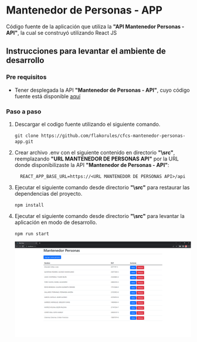 # Mantenedor de Personas - APP

Código fuente de la aplicación que utiliza la **"API Mantenedor Personas - API"**, la cual se construyó utilizando React JS

## Instrucciones para levantar el ambiente de desarrollo

### Pre requisitos

* Tener desplegada la API **"Mantenedor de Personas - API"**, cuyo código fuente está disponible [aquí](https://github.com/flakorules/cfcs-mantenedor-personas-apihttps:/)

### Paso a paso

1. Descargar el codigo fuente utilizando el siguiente comando.

   ```
   git clone https://github.com/flakorules/cfcs-mantenedor-personas-app.git
   ```
2. Crear archivo .env con el siguiente contenido en directorio **"\src"**, reemplazando **"URL MANTENEDOR DE PERSONAS API"** por la URL donde disponibilizaste la API **"Mantenedor de Personas - API"**:

   ```
     REACT_APP_BASE_URL=https://<URL MANTENEDOR DE PERSONAS API>/api
   ```
3. Ejecutar el siguiente comando desde directorio **"\src"** para restaurar las dependencias del proyecto.

   ```
   npm install
   ```
4. Ejecutar el siguiente comando desde directorio **"\src"** para levantar la aplicación en modo de desarrollo.

   ```
   npm run start
   ```

   ![](assets/20220622_181853_App.PNG)
